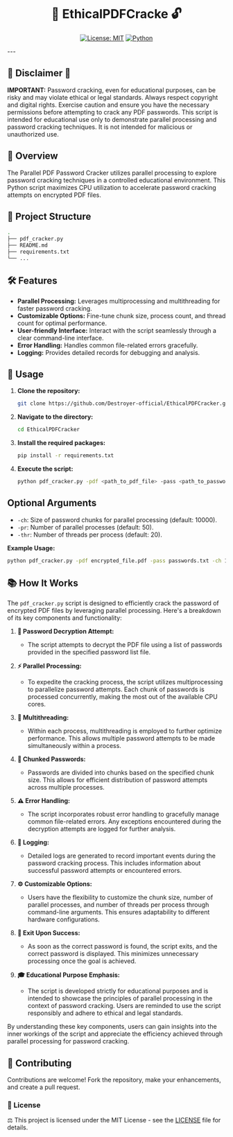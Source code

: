 <div align="center">

# 📕 EthicalPDFCracke 🔓

[![License: MIT](https://img.shields.io/badge/License-MIT-yellow.svg)](https://opensource.org/licenses/MIT)
[![Python](https://img.shields.io/badge/Python-3.6%2B-blue.svg)](https://www.python.org/downloads/)

</div>
---

## 🚨 Disclaimer 🚨

**IMPORTANT:** Password cracking, even for educational purposes, can be risky and may violate ethical or legal standards. Always respect copyright and digital rights. Exercise caution and ensure you have the necessary permissions before attempting to crack any PDF passwords. This script is intended for educational use only to demonstrate parallel processing and password cracking techniques. It is not intended for malicious or unauthorized use.

## 🌟 Overview

The Parallel PDF Password Cracker utilizes parallel processing to explore password cracking techniques in a controlled educational environment. This Python script maximizes CPU utilization to accelerate password cracking attempts on encrypted PDF files.

## 📂 Project Structure

```bash
.
├── pdf_cracker.py
├── README.md
├── requirements.txt
└── ...
```

## 🛠️ Features

- **Parallel Processing:** Leverages multiprocessing and multithreading for faster password cracking.
- **Customizable Options:** Fine-tune chunk size, process count, and thread count for optimal performance.
- **User-friendly Interface:** Interact with the script seamlessly through a clear command-line interface.
- **Error Handling:** Handles common file-related errors gracefully.
- **Logging:** Provides detailed records for debugging and analysis.

## 🚀  Usage

1. **Clone the repository:**

    ```bash
    git clone https://github.com/Destroyer-official/EthicalPDFCracker.git
    ```

2. **Navigate to the directory:**

    ```bash
    cd EthicalPDFCracker
    ```

3. **Install the required packages:**

    ```bash
    pip install -r requirements.txt
    ```

4. **Execute the script:**

    ```bash
    python pdf_cracker.py -pdf <path_to_pdf_file> -pass <path_to_password_list>
    ```

## Optional Arguments

- `-ch`: Size of password chunks for parallel processing (default: 10000).
- `-pr`: Number of parallel processes (default: 50).
- `-thr`: Number of threads per process (default: 20).

**Example Usage:**

```bash
python pdf_cracker.py -pdf encrypted_file.pdf -pass passwords.txt -ch 10000 -pr 50 -thr 20
```

## 📚 How It Works

The `pdf_cracker.py` script is designed to efficiently crack the password of encrypted PDF files by leveraging parallel processing. Here's a breakdown of its key components and functionality:

1. **🔐 Password Decryption Attempt:**
    - The script attempts to decrypt the PDF file using a list of passwords provided in the specified password list file.

2. **⚡ Parallel Processing:**
    - To expedite the cracking process, the script utilizes multiprocessing to parallelize password attempts. Each chunk of passwords is processed concurrently, making the most out of the available CPU cores.

3. **🔄 Multithreading:**
    - Within each process, multithreading is employed to further optimize performance. This allows multiple password attempts to be made simultaneously within a process.

4. **🍱 Chunked Passwords:**
    - Passwords are divided into chunks based on the specified chunk size. This allows for efficient distribution of password attempts across multiple processes.

5. **⚠️ Error Handling:**
    - The script incorporates robust error handling to gracefully manage common file-related errors. Any exceptions encountered during the decryption attempts are logged for further analysis.

6. **📝 Logging:**
    - Detailed logs are generated to record important events during the password cracking process. This includes information about successful password attempts or encountered errors.

7. **⚙️ Customizable Options:**
    - Users have the flexibility to customize the chunk size, number of parallel processes, and number of threads per process through command-line arguments. This ensures adaptability to different hardware configurations.

8. **🚪 Exit Upon Success:**
    - As soon as the correct password is found, the script exits, and the correct password is displayed. This minimizes unnecessary processing once the goal is achieved.

9. **🎓 Educational Purpose Emphasis:**
    - The script is developed strictly for educational purposes and is intended to showcase the principles of parallel processing in the context of password cracking. Users are reminded to use the script responsibly and adhere to ethical and legal standards.

By understanding these key components, users can gain insights into the inner workings of the script and appreciate the efficiency achieved through parallel processing for password cracking.

## 🤝 Contributing

Contributions are welcome! Fork the repository, make your enhancements, and create a pull request.

### 📜 License

⚖️ This project is licensed under the MIT License - see the [LICENSE](LICENSE) file for details.

